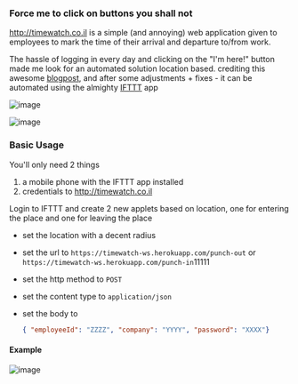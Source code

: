 ### Force me to click on buttons you shall not

http://timewatch.co.il is a simple (and annoying) web application given to employees to mark the time of their arrival and departure to/from work.  

The hassle of logging in every day and clicking on the "I'm here!" button made me look for an automated solution location based. crediting this awesome [blogpost](https://deanf.me/2017/02/24/automate-heroku-ifttt-maker/), and after some adjustments + fixes - it can be automated using the almighty [IFTTT](https://ifttt.com)  app


![image](https://user-images.githubusercontent.com/1287098/49186951-a5e4fd80-f36e-11e8-8a87-199093855d1b.png)

![image](https://user-images.githubusercontent.com/1287098/49186995-d167e800-f36e-11e8-82d4-84aafbf7fb16.png)



### Basic Usage

You'll only need 2 things
1. a mobile phone with the IFTTT app installed
1. credentials to http://timewatch.co.il


Login to IFTTT and create 2 new applets based on location, one for entering the place and one for leaving the place

- set the location with a decent radius

- set the url to `https://timewatch-ws.herokuapp.com/punch-out` or `https://timewatch-ws.herokuapp.com/punch-in`11111

- set the http method to `POST`

- set the content type to `application/json`

- set the body to

    ```json
    { "employeeId": "ZZZZ", "company": "YYYY", "password": "XXXX"}
    ```
    
#### Example

![image](https://user-images.githubusercontent.com/1287098/49187248-91553500-f36f-11e8-9f81-561f0bf93ac8.png)

